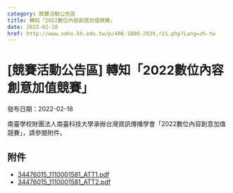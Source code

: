 ```yaml
---
category: 競賽活動公告區
title: 轉知「2022數位內容創意加值競賽」
date: 2022-02-18
href: http://www.smhs.kh.edu.tw/p/406-1000-2939,r21.php?Lang=zh-tw
---
```


# [競賽活動公告區] 轉知「2022數位內容創意加值競賽」

發布日期：2022-02-18

<div><div></div><div>南臺學校財團法人南臺科技大學承辦台灣資訊傳播學會「2022數位內容創意加值競賽」，請參閱附件。</div></div>

## 附件

- [34476015_1110001581_ATT1.pdf](https://www.smhs.kh.edu.tw/var/file/0/1000/attach/29/pta_2656_3593830_47966.pdf)
- [34476015_1110001581_ATT2.pdf](https://www.smhs.kh.edu.tw/var/file/0/1000/attach/29/pta_2657_2897387_47967.pdf)
